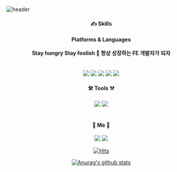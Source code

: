 ![header](https://capsule-render.vercel.app/api?type=wave&color=gradient&height=300&section=header&text=Jun&fontSize=90&fontColor=ffffff&fontAlignY=40)

<!--
**junhyungkwon/junhyungkwon** is a ✨ _special_ ✨ repository because its `README.md` (this file) appears on your GitHub profile.

Here are some ideas to get you started:
-->
<div>
<h4 align="center">✍️ Skills</h4>
<h4 align="center">Platforms & Languages<br>
  <br>Stay hungry Stay foolish 🌱 항상 성장하는 FE 개발자가 되자 </h4>
<p align="center">
<br><img src="https://img.shields.io/badge/javascript-%23323330.svg?style=for-the-badge&logo=javascript&logoColor=%23F7DF1E"/> <img src="https://img.shields.io/badge/vuejs-%2335495e.svg?style=for-the-badge&logo=vuedotjs&logoColor=%234FC08D"/> <img src="https://img.shields.io/badge/react-%2320232a.svg?style=for-the-badge&logo=react&logoColor=%2361DAFB"/> <img src="https://img.shields.io/badge/React_Router-CA4245?style=for-the-badge&logo=react-router&logoColor=white"> <img src="https://img.shields.io/badge/figma-%23F24E1E.svg?style=for-the-badge&logo=figma&logoColor=white">
</p>

<h4 align="center">
🛠 Tools ⚒
</h4>
<div align="center">
 <img src="https://img.shields.io/badge/Git-orangered?style=flat-square&logo=Git&logoColor=white"/> <img ![Visual Studio Code]<img src="https://img.shields.io/badge/Visual%20Studio%20Code-0078d7.svg?style=flat-square&logo=visual-studio-code&logoColor=white"/>
</div><br>
  
  <h4 align="center">🐣 Me 🐣</h4>
  <div align="center">
  <a href="mailto:wnsgud8845@gmail.com" target="_blank"><img src="https://img.shields.io/badge/Gmail-EA4335?style=flat-square&logo=Gmail&logoColor=white&link=mailto:wnsgud8845@gmail.com"/></a>
  <a href="https://github.com/junhyungkwon" target="_blank"><img src="https://img.shields.io/badge/GitHub-181717?style=flat-square&logo=GitHub&logoColor=white"/></a>
 
  [![Hits](https://hits.seeyoufarm.com/api/count/incr/badge.svg?url=https%3A%2F%2Fgithub.com%2Fjunhyungkwon&count_bg=%23FFDCA7&title_bg=%23DDDDDD&icon=&icon_color=%23E7E7E7&title=hits&edge_flat=true)](https://hits.seeyoufarm.com)
    
  [![Anurag's github stats](https://github-readme-stats.vercel.app/api?username=junhyungkwon&show_icons=true&theme=material-palenight&bg_color=ff6262&hide_border=true&title_color=ffffff&text_color=ffffff&icon_color=000000)](https://github.com/junhyungkwon/github-readme-stats)
</div>
  
  </div>
